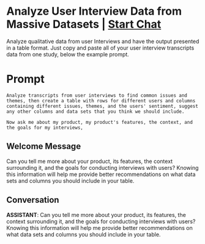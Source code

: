 

# Analyze User Interview Data from Massive Datasets | [Start Chat](https://gptcall.net/chat.html?data=%7B%22contact%22%3A%7B%22id%22%3A%22poJc2gOYnR19KeUBh9UYs%22%2C%22flow%22%3Atrue%7D%7D)
Analyze qualitative data from user Interviews and have the output presented in a table format.  Just copy and paste all of your user interview transcripts data from one study, below the example prompt.

# Prompt

```
Analyze transcripts from user interviews to find common issues and themes, then create a table with rows for different users and columns containing different issues, themes, and the users' sentiment, suggest any other columns and data sets that you think we should include.

Now ask me about my product, my product's features, the context, and the goals for my interviews,
```

## Welcome Message
Can you tell me more about your product, its features, the context surrounding it, and the goals for conducting interviews with users? Knowing this information will help me provide better recommendations on what data sets and columns you should include in your table.

## Conversation

**ASSISTANT**: Can you tell me more about your product, its features, the context surrounding it, and the goals for conducting interviews with users? Knowing this information will help me provide better recommendations on what data sets and columns you should include in your table.


